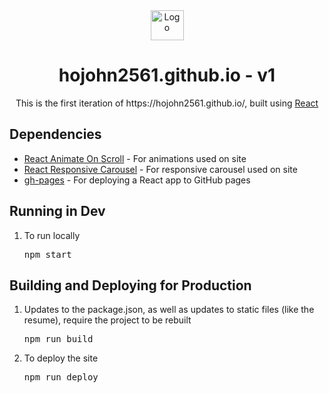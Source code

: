 
<div align="center">
  <img src=https://user-images.githubusercontent.com/21353624/120943329-3ea52280-c6fc-11eb-9f5d-c31a5929abf3.png alt="Logo" height="48" width="53" />
  <h1>hojohn2561.github.io - v1</h1>
</div>
<div align="center">
  This is the first iteration of https://hojohn2561.github.io/, built using <a href="https://reactjs.org/">React</a>
</div>

<div>
  <h2>Dependencies</h2>
  <ul>
    <li>
      <a href="https://www.npmjs.com/package/react-animate-on-scroll">React Animate On Scroll</a> - For animations used on site
    </li>
    <li>
      <a href="https://www.npmjs.com/package/react-responsive-carousel">React Responsive Carousel</a> - For responsive carousel used on site
    </li>
    <li>
      <a href="https://www.npmjs.com/package/gh-pages">gh-pages</a> - For deploying a React app to GitHub pages
    </li>
  </ul>
</div>

<div>
  <h2>Running in Dev</h2>
  <ol>
    <li>
      <p>To run locally</p>
      <pre>npm start</pre>
    </li>
  </ol>
</div>

<div>
  <h2>Building and Deploying for Production</h2>
  <ol>
    <li>
      <p>Updates to the package.json, as well as updates to static files (like the resume), require the project to be rebuilt</p>
      <pre>npm run build</pre>
    </li>
    <li>
      <p>To deploy the site</p>
      <pre>npm run deploy</pre>
    </li>
  </ol>
</div>

